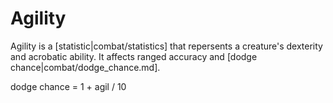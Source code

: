 # Agility
Agility is a [statistic|combat/statistics] that repersents a creature's dexterity and acrobatic ability. It affects ranged accuracy and [dodge chance|combat/dodge_chance.md].

dodge chance = 1 + agil / 10
